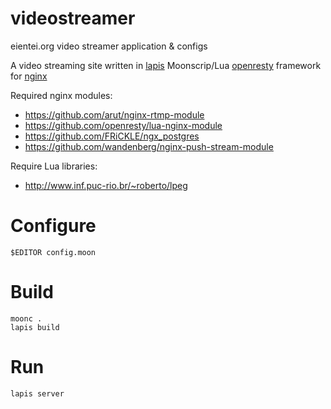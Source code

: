 videostreamer
=============

eientei.org video streamer application &amp; configs

A video streaming site written in [lapis](http://leafo.net/lapis) Moonscrip/Lua [openresty](http://openresty.org) framework for [nginx](http://nginx.org)

Required nginx modules:

* https://github.com/arut/nginx-rtmp-module
* https://github.com/openresty/lua-nginx-module
* https://github.com/FRiCKLE/ngx_postgres
* https://github.com/wandenberg/nginx-push-stream-module

Require Lua libraries:

* http://www.inf.puc-rio.br/~roberto/lpeg

Configure
=========

```
$EDITOR config.moon
```
Build
=====

```
moonc .
lapis build
```

Run
===

```
lapis server
```
